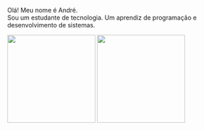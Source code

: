 Olá! Meu nome é André.<br>
Sou um estudante de tecnologia. Um aprendiz de programação e desenvolvimento de sistemas.

<div>
  <img height="200em" src="https://github-readme-stats.vercel.app/api?username=andre-f-alves&show_icons=true&theme=tokyonight">
  <img height="200em" src="https://github-readme-stats.vercel.app/api/top-langs/?username=andre-f-alves&layout=compact&theme=tokyonight">
</div>
